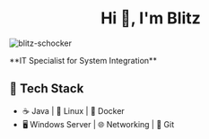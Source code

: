 <h1 align="center">Hi 👋, I'm Blitz</h1>
<p align="left"> <img src="https://komarev.com/ghpvc/?username=blitz-schocker&label=Profile%20views&color=0e75b6&style=flat" alt="blitz-schocker" /> </p>
**IT Specialist for System Integration**
<p align="left">
</p>

## 🚀 Tech Stack
- ☕ Java | 🐧 Linux | 🐳 Docker  
- 🖥️ Windows Server | 🌐 Networking | 🔧 Git  

<!--
**Blitz-Schocker/Blitz-Schocker** is a ✨ _special_ ✨ repository because its `README.md` (this file) appears on your GitHub profile.

Here are some ideas to get you started:

- 🔭 I’m currently working on ...
- 🌱 I’m currently learning ...
- 👯 I’m looking to collaborate on ...
- 🤔 I’m looking for help with ...
- 💬 Ask me about ...
- 📫 How to reach me: ...
- 😄 Pronouns: ...
- ⚡ Fun fact: ...
-->
